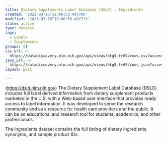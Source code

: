 ```yaml
---
title: Dietary Supplements Label Database (DSLD) - Ingredients
created: '2021-03-16T19:06:53.497706'
modified: '2021-03-16T19:06:53.497713'
state: active
type: dataset
tags:
  - Labels
  - Supplements
groups: []
csv_url: >-
  https://datadiscovery.nlm.nih.gov/api/views/btg5-fr69/rows.csv?accessType=DOWNLOAD
json_url: >-
  https://datadiscovery.nlm.nih.gov/api/views/btg5-fr69/rows.json?accessType=DOWNLOAD
layout: post

---
```

(https://dsld.nlm.nih.gov) The Dietary Supplement Label Database (DSLD) includes full label derived information from dietary supplement products marketed in the U.S. with a Web-based user interface that provides ready access to label information. It was developed to serve the research community and as a resource for health care providers and the public. It can be an educational and research tool for students, academics, and other professionals.
 
The Ingredients dataset contains the full listing of dietary ingredients, synonyms, and sample product IDs.
